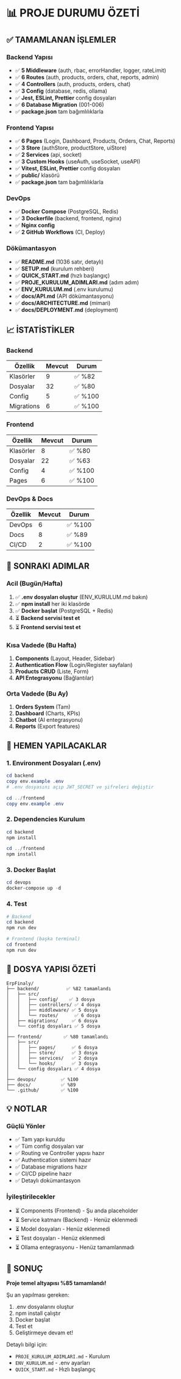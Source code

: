 # 📊 PROJE DURUMU ÖZETİ

## ✅ TAMAMLANAN İŞLEMLER

### Backend Yapısı
- ✅ **5 Middleware** (auth, rbac, errorHandler, logger, rateLimit)
- ✅ **6 Routes** (auth, products, orders, chat, reports, admin)
- ✅ **4 Controllers** (auth, products, orders, chat)
- ✅ **3 Config** (database, redis, ollama)
- ✅ **Jest, ESLint, Prettier** config dosyaları
- ✅ **6 Database Migration** (001-006)
- ✅ **package.json** tam bağımlılıklarla

### Frontend Yapısı
- ✅ **6 Pages** (Login, Dashboard, Products, Orders, Chat, Reports)
- ✅ **3 Store** (authStore, productStore, uiStore)
- ✅ **2 Services** (api, socket)
- ✅ **3 Custom Hooks** (useAuth, useSocket, useAPI)
- ✅ **Vitest, ESLint, Prettier** config dosyaları
- ✅ **public/** klasörü
- ✅ **package.json** tam bağımlılıklarla

### DevOps
- ✅ **Docker Compose** (PostgreSQL, Redis)
- ✅ **3 Dockerfile** (backend, frontend, nginx)
- ✅ **Nginx config**
- ✅ **2 GitHub Workflows** (CI, Deploy)

### Dökümantasyon
- ✅ **README.md** (1036 satır, detaylı)
- ✅ **SETUP.md** (kurulum rehberi)
- ✅ **QUICK_START.md** (hızlı başlangıç)
- ✅ **PROJE_KURULUM_ADIMLARI.md** (adım adım)
- ✅ **ENV_KURULUM.md** (.env kurulumu)
- ✅ **docs/API.md** (API dökümantasyonu)
- ✅ **docs/ARCHITECTURE.md** (mimari)
- ✅ **docs/DEPLOYMENT.md** (deployment)

## 📈 İSTATİSTİKLER

### Backend
| Özellik | Mevcut | Durum |
|---------|--------|-------|
| Klasörler | 9 | ✅ %82 |
| Dosyalar | 32 | ✅ %80 |
| Config | 5 | ✅ %100 |
| Migrations | 6 | ✅ %100 |

### Frontend
| Özellik | Mevcut | Durum |
|---------|--------|-------|
| Klasörler | 8 | ✅ %80 |
| Dosyalar | 22 | ✅ %63 |
| Config | 4 | ✅ %100 |
| Pages | 6 | ✅ %100 |

### DevOps & Docs
| Özellik | Mevcut | Durum |
|---------|--------|-------|
| DevOps | 6 | ✅ %100 |
| Docs | 8 | ✅ %89 |
| CI/CD | 2 | ✅ %100 |

## 🎯 SONRAKI ADIMLAR

### Acil (Bugün/Hafta)
1. ✅ **.env dosyaları oluştur** (ENV_KURULUM.md bakın)
2. ✅ **npm install** her iki klasörde
3. ✅ **Docker başlat** (PostgreSQL + Redis)
4. ⏳ **Backend servisi test et**
5. ⏳ **Frontend servisi test et**

### Kısa Vadede (Bu Hafta)
1. **Components** (Layout, Header, Sidebar)
2. **Authentication Flow** (Login/Register sayfaları)
3. **Products CRUD** (Liste, Form)
4. **API Entegrasyonu** (Bağlantılar)

### Orta Vadede (Bu Ay)
1. **Orders System** (Tam)
2. **Dashboard** (Charts, KPIs)
3. **Chatbot** (AI entegrasyonu)
4. **Reports** (Export features)

## 🚀 HEMEN YAPILACAKLAR

### 1. Environment Dosyaları (.env)
```powershell
cd backend
copy env.example .env
# .env dosyasını açıp JWT_SECRET ve şifreleri değiştir

cd ../frontend
copy env.example .env
```

### 2. Dependencies Kurulum
```powershell
cd backend
npm install

cd ../frontend
npm install
```

### 3. Docker Başlat
```powershell
cd devops
docker-compose up -d
```

### 4. Test
```powershell
# Backend
cd backend
npm run dev

# Frontend (başka terminal)
cd frontend
npm run dev
```

## 📁 DOSYA YAPISI ÖZETİ

```
ErpFinaly/
├── backend/          ✅ %82 tamamlandı
│   ├── src/
│   │   ├── config/    ✅ 3 dosya
│   │   ├── controllers/ ✅ 4 dosya
│   │   ├── middleware/ ✅ 5 dosya
│   │   └── routes/      ✅ 6 dosya
│   ├── migrations/     ✅ 6 dosya
│   └── config dosyaları ✅ 5 dosya
│
├── frontend/        ✅ %80 tamamlandı
│   ├── src/
│   │   ├── pages/      ✅ 6 dosya
│   │   ├── store/      ✅ 3 dosya
│   │   ├── services/   ✅ 2 dosya
│   │   └── hooks/      ✅ 3 dosya
│   └── config dosyaları ✅ 4 dosya
│
├── devops/         ✅ %100
├── docs/           ✅ %89
└── .github/        ✅ %100
```

## 💡 NOTLAR

### Güçlü Yönler
- ✅ Tam yapı kuruldu
- ✅ Tüm config dosyaları var
- ✅ Routing ve Controller yapısı hazır
- ✅ Authentication sistemi hazır
- ✅ Database migrations hazır
- ✅ CI/CD pipeline hazır
- ✅ Detaylı dokümantasyon

### İyileştirilecekler
- ⏳ Components (Frontend) - Şu anda placeholder
- ⏳ Service katmanı (Backend) - Henüz eklenmedi
- ⏳ Model dosyaları - Henüz eklenmedi
- ⏳ Test dosyaları - Henüz eklenmedi
- ⏳ Ollama entegrasyonu - Henüz tamamlanmadı

## 🎉 SONUÇ

**Proje temel altyapısı %85 tamamlandı!**

Şu an yapılması gereken:
1. .env dosyalarını oluştur
2. npm install çalıştır
3. Docker başlat
4. Test et
5. Geliştirmeye devam et!

Detaylı bilgi için:
- `PROJE_KURULUM_ADIMLARI.md` - Kurulum
- `ENV_KURULUM.md` - .env ayarları
- `QUICK_START.md` - Hızlı başlangıç

